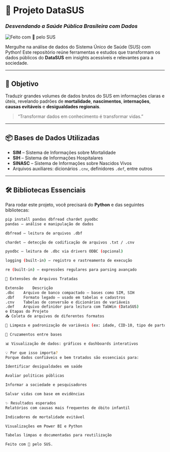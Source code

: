 # 🏥 Projeto DataSUS  
### *Desvendando a Saúde Pública Brasileira com Dados*

![Feito com 💙 pelo SUS](https://img.shields.io/badge/feito%20com-SUS-blue)

Mergulhe na análise de dados do Sistema Único de Saúde (SUS) com Python! Este repositório reúne ferramentas e estudos que transformam os dados públicos do **DataSUS** em insights acessíveis e relevantes para a sociedade.

---

## 🎯 Objetivo

Traduzir grandes volumes de dados brutos do SUS em informações claras e úteis, revelando padrões de **mortalidade**, **nascimentos**, **internações**, **causas evitáveis** e **desigualdades regionais**.

> “Transformar dados em conhecimento é transformar vidas.”

---

## 📦 Bases de Dados Utilizadas

- **SIM** – Sistema de Informações sobre Mortalidade  
- **SIH** – Sistema de Informações Hospitalares  
- **SINASC** – Sistema de Informações sobre Nascidos Vivos  
- Arquivos auxiliares: dicionários `.cnv`, definidores `.def`, entre outros

---

## 🛠️ Bibliotecas Essenciais

Para rodar este projeto, você precisará do **Python** e das seguintes bibliotecas:

```bash
pip install pandas dbfread chardet pyodbc
pandas – análise e manipulação de dados

dbfread – leitura de arquivos .dbf

chardet – detecção de codificação de arquivos .txt / .cnv

pyodbc – leitura de .dbc via drivers ODBC (opcional)

logging (built-in) – registro e rastreamento de execução

re (built-in) – expressões regulares para parsing avançado

📁 Extensões de Arquivos Tratadas

Extensão	Descrição
.dbc	Arquivo de banco compactado — bases como SIM, SIH
.dbf	Formato legado — usado em tabelas e cadastros
.cnv	Tabelas de conversão e dicionários de variáveis
.def	Arquivo definidor para leitura com TabWin (DataSUS)
⚙️ Etapas do Projeto
📥 Coleta de arquivos de diferentes formatos

🧼 Limpeza e padronização de variáveis (ex: idade, CID-10, tipo de parto)

🔗 Cruzamentos entre bases

📊 Visualização de dados: gráficos e dashboards interativos

💡 Por que isso importa?
Porque dados confiáveis e bem tratados são essenciais para:

Identificar desigualdades em saúde

Avaliar políticas públicas

Informar a sociedade e pesquisadores

Salvar vidas com base em evidências

✨ Resultados esperados
Relatórios com causas mais frequentes de óbito infantil

Indicadores de mortalidade evitável

Visualizações em Power BI e Python

Tabelas limpas e documentadas para reutilização

Feito com 💙 pelo SUS.
